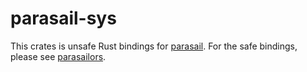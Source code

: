 # parasail-sys

This crates is unsafe Rust bindings for [parasail](https://github.com/jeffdaily/parasail). For the safe bindings, please see [parasailors](https://github.com/dikaiosune/parasailors).
